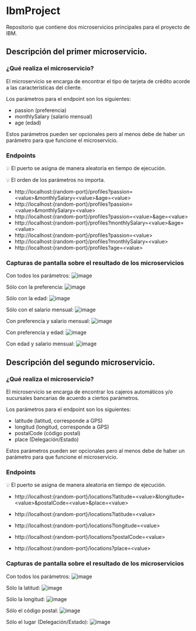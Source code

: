# IbmProject
Repositorio que contiene dos microservicios principales para el proyecto de IBM.

## Descripción del primer microservicio.

### ¿Qué realiza el microservicio?

El microservicio se encarga de encontrar el tipo de tarjeta de crédito acorde a las características del cliente.

Los parámetros para el endpoint son los siguientes:

- passion (preferencia)
- monthlySalary (salario mensual)
- age (edad)

Estos parámetros pueden ser opcionales pero al menos debe de haber un parámetro para que funcione el microservicio.


### Endpoints

:bulb: El puerto se asigna de manera aleatoria en tiempo de ejecución.

:bulb: El orden de los parámetros no importa.

- http://localhost:{random-port}/profiles?passion=<value\>&monthlySalary=<value\>&age=<value\>
- http://localhost:{random-port}/profiles?passion=<value\>&monthlySalary=<value\>
- http://localhost:{random-port}/profiles?passion=<value\>&age=<value\>
- http://localhost:{random-port}/profiles?monthlySalary=<value\>&age=<value\>
- http://localhost:{random-port}/profiles?passion=<value\>
- http://localhost:{random-port}/profiles?monthlySalary=<value\>
- http://localhost:{random-port}/profiles?age=<value\>
  

### Capturas de pantalla sobre el resultado de los microservicios

Con todos los parámetros:
![image](https://user-images.githubusercontent.com/46584463/137561424-3724e306-9b6d-4b98-a4bc-75360d7a98e4.png)

Sólo con la preferencia:
![image](https://user-images.githubusercontent.com/46584463/137561993-67156df1-ce24-4e66-94bf-5bc650b036df.png)


Sólo con la edad:
![image](https://user-images.githubusercontent.com/46584463/137561863-c0062237-1661-447a-9416-5cd915738e51.png)

Sólo con el salario mensual:
![image](https://user-images.githubusercontent.com/46584463/137561893-e80c96cb-40dc-4d7d-9bc6-4619a0deffce.png)

Con preferencia y salario mensual:
![image](https://user-images.githubusercontent.com/46584463/137561659-efed6c20-5da7-42d6-a90f-1b65bfd27fa3.png)

Con preferencia y edad:
![image](https://user-images.githubusercontent.com/46584463/137561701-be0071a0-b2d2-4c84-9c56-ea0dd4fe7a83.png)

Con edad y salario mensual:
![image](https://user-images.githubusercontent.com/46584463/137561728-68fb74f3-8c87-408f-b2a3-e0e8f05af08c.png)



## Descripción del segundo microservicio.

### ¿Qué realiza el microservicio?

El microservicio se encarga de encontrar los cajeros automáticos y/o sucursales bancarias de acuerdo a ciertos parámetros.

Los parámetros para el endpoint son los siguientes:

- latitude (latitud, corresponde a GPS)
- longitud (longitud, corresponde a GPS)
- postalCode (código postal)
- place (Delegación/Estado)

Estos parámetros pueden ser opcionales pero al menos debe de haber un parámetro para que funcione el microservicio.

### Endpoints

:bulb: El puerto se asigna de manera aleatoria en tiempo de ejecución.
  
- http://localhost:{random-port}/locations?latitude=<value\>&longitude=<value\>&postalCode=<value\>&place=<value\>
  
- http://localhost:{random-port}/locations?latitude=<value\>
- http://localhost:{random-port}/locations?longitude=<value\>
- http://localhost:{random-port}/locations?postalCode=<value\>
- http://localhost:{random-port}/locations?place=<value\>

### Capturas de pantalla sobre el resultado de los microservicios

Con todos los parámetros:
![image](https://user-images.githubusercontent.com/46584463/137562756-58c7e2c7-e155-44be-9da7-c2228f977a1d.png)


Sólo la latitud:
![image](https://user-images.githubusercontent.com/46584463/137562389-5c2d6199-d391-4351-af74-c4e42d3548aa.png)


Sólo la longitud:
![image](https://user-images.githubusercontent.com/46584463/137562553-d53607ed-2664-4b31-ab40-ee48f6bdd7ea.png)


Sólo el código postal:
![image](https://user-images.githubusercontent.com/46584463/137562308-ca043416-c16b-4d30-9d21-7fbc8d852010.png)


Sólo el lugar (Delegación/Estado):
![image](https://user-images.githubusercontent.com/46584463/137562210-81a714d4-7805-4b64-a172-14cdc1db42d4.png)



